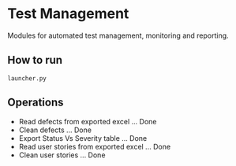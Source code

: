 # Test Management

Modules for automated test management, monitoring and reporting.

## How to run

`launcher.py`

## Operations

* Read defects from exported excel            ... Done
* Clean defects                               ... Done
* Export Status Vs Severity table             ... Done
* Read user stories from exported excel       ... Done
* Clean user stories                          ... Done
